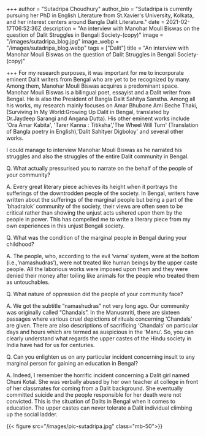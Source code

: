 +++
author = "Sutadripa Choudhury"
author_bio = "Sutadripa is currently pursuing her PhD in English Literature from St.Xavier's University, Kolkata, and her interest centers around Bangla Dalit Literature."
date = 2021-02-17T06:52:36Z
description = "An interview with Manohar Mouli Biswas on the question of Dalit Struggles in Bengali Society-(copy)"
image = "/images/sutadripa_blog.jpg"
image_webp = "/images/sutadripa_blog.webp"
tags = ["Dalit"]
title = "An interview with Manohar Mouli Biswas on the question of Dalit Struggles in Bengali Society-(copy)"

+++
For my research purposes, it was important for me to incorporate eminent Dalit writers from Bengal who are yet to be recognized by many. Among them, Manohar Mouli Biswas acquires a predominant space. Manohar Mouli Biswas is a bilingual poet, essayist and a Dalit writer from Bengal. He is also the President of Bangla Dalit Sahitya Sanstha. Among all his works, my research mainly focuses on Amar Bhubone Ami Beche Thaki, (Surviving In My World:Growing Up Dalit in Bengal, translated by Dr.Jaydeep Sarangi and Angana Dutta). His other eminent works include 'Ora Amar Kabita', 'Tarer Kanna : Titiksha','The Wheel Will Turn' (Translation of Bangla poetry in English),'Dalit Sahityer Digboloy' and several other works.

I could manage to interview Manohar Mouli Biswas as he narrated his struggles and also the struggles of the entire Dalit community in Bengal.

Q. What actually pressurised you to narrate on the behalf of the people of your community?

A. Every great literary piece achieves its height when it portrays the sufferings of the downtrodden people of the society. In Bengal, writers have written about the sufferings of the marginal people but being a part of the ‘bhadralok’ community of the society, their views are often seen to be critical rather than showing the unjust acts ushered upon them by the people in power. This has compelled me to write a literary piece from my own experiences in this unjust Bengali society.

Q. What was the condition of the marginal people in Bengal during your childhood?

A. The people, who, according to the evil ‘varna’ system, were at the bottom (i.e.,‘namashudras’), were not treated like human beings by the upper caste people. All the laborious works were imposed upon them and they were denied their money after toiling like animals for the people who treated them as untouchables.

Q. What nature of oppression did the people of your community face?

A. We got the subtitle “namashudras” not very long ago. Our community was originally called “Chandals”. In the Manusmriti, there are sixteen passages where various cruel depictions of rituals concerning ‘Chandals’ are given. There are also descriptions of sacrificing ‘Chandals’ on particular days and hours which are termed as auspicious in the ‘Manu’. So, you can clearly understand what regards the upper castes of the Hindu society in India have had for us for centuries.

Q. Can you enlighten us on any particular incident concerning insult to any marginal person for gaining an education in Bengal?

A. Indeed, I remember the horrific incident concerning a Dalit girl named Chuni Kotal. She was verbally abused by her own teacher at college in front of her classmates for coming from a Dalit background. She eventually committed suicide and the people responsible for her death were not convicted. This is the situation of Dalits in Bengal when it comes to education. The upper castes can never tolerate a Dalit individual climbing up the social ladder.

{{< figure src="/images/pic-sutadripa.jpg" class="mb-50">}}